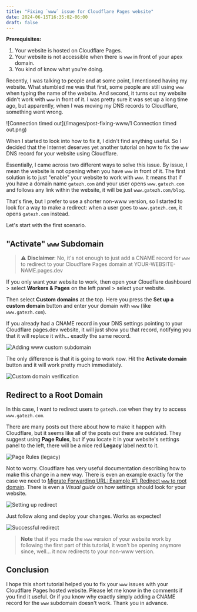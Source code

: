 ```yaml
---
title: "Fixing `www` issue for Cloudflare Pages website"
date: 2024-06-15T16:35:02-06:00
draft: false
---
```


**Prerequisites:**

1. Your website is hosted on Cloudflare Pages.
2. Your website is not accessible when there is `www` in front of your apex domain.
3. You kind of know what you're doing.

Recently, I was talking to people and at some point, I mentioned having my website. What stumbled me was that first, some people are still using `www` when typing the name of the website. And second, it turns out my website didn't work with `www` in front of it. I was pretty sure it was set up a long time ago, but apparently, when I was moving my DNS records to Cloudflare, something went wrong.

![Connection timed out](/images/post-fixing-www/1 Connection timed out.png)

When I started to look into how to fix it, I didn't find anything useful. So I decided that the Internet deserves yet another tutorial on how to fix the `www` DNS record for your website using Cloudflare.

Essentially, I came across two different ways to solve this issue. By issue, I mean the website is not opening when you have `www` in front of it. The first solution is to just "enable" your website to work with `www`. It means that if you have a domain name `gatezh.com` and your user opens `www.gatezh.com` and follows any link within the website, it will be just `www.gatezh.com/blog`.

That's fine, but I prefer to use a shorter non-www version, so I started to look for a way to make a redirect: when a user goes to `www.gatezh.com`, it opens `gatezh.com` instead.

Let's start with the first scenario.

## "Activate" `www` Subdomain

> ⚠️ **Disclaimer**: No, it's not enough to just add a CNAME record for `www` to redirect to your Cloudflare Pages domain at YOUR-WEBSITE-NAME.pages.dev

If you only want your website to work, then open your Cloudflare dashboard > select **Workers & Pages** on the left panel > select your website.

Then select **Custom domains** at the top. Here you press the **Set up a custom domain** button and enter your domain with `www` (like `www.gatezh.com`).

If you already had a CNAME record in your DNS settings pointing to your Cloudflare pages.dev website, it will just show you that record, notifying you that it will replace it with... exactly the same record.

![Adding www custom subdomain](/images/post-fixing-www/2-Adding-www-custom-subdomain.png)

The only difference is that it is going to work now. Hit the **Activate domain** button and it will work pretty much immediately.

![Custom domain verification](/images/post-fixing-www/3-Custom-domain-verification.png)

## Redirect to a Root Domain

In this case, I want to redirect users to `gatezh.com` when they try to access `www.gatezh.com`.

There are many posts out there about how to make it happen with Cloudflare, but it seems like all of the posts out there are outdated. They suggest using **Page Rules**, but if you locate it in your website's settings panel to the left, there will be a nice red **Legacy** label next to it.

![Page Rules (legacy)](/images/post-fixing-www/4-Page-Rules-(legacy).png)

Not to worry. Cloudflare has very useful documentation describing how to make this change in a new way. There is even an example exactly for the case we need to [Migrate Forwarding URL: Example #1: Redirect `www` to root domain](https://developers.cloudflare.com/rules/reference/page-rules-migration/#migrate-forwarding-url). There is even a _Visual guide_ on how settings should look for your website.

![Setting up redirect](/images/post-fixing-www/5-Setting-up-redirect.png)

Just follow along and deploy your changes. Works as expected!

![Successful redirect](/images/post-fixing-www/6-Successful-redirect.png)

> **Note** that if you made the `www` version of your website work by following the first part of this tutorial, it won't be opening anymore since, well... it now redirects to your non-www version.

## Conclusion

I hope this short tutorial helped you to fix your `www` issues with your Cloudflare Pages hosted website. Please let me know in the comments if you find it useful. Or if you know why exactly simply adding a CNAME record for the `www` subdomain doesn't work. Thank you in advance.

